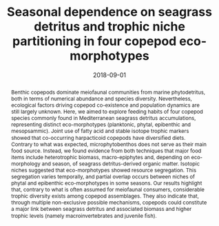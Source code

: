 ﻿---
title: "Seasonal dependence on seagrass detritus and trophic niche partitioning in four copepod eco-morphotypes"
date: 2018-09-01
publishDate: 2020-02-22T09:51:32.676146Z
authors: ["Thibaud Mascart", "Marleen De Troch", "François Remy", "Loïc N. Michel", "Gilles Lepoint"]
publication_types: ["2"]
abstract: "Benthic copepods dominate meiofaunal communities from marine phytodetritus, both in terms of numerical abundance and species diversity. Nevertheless, ecological factors driving copepod co-existence and population dynamics are still largely unknown. Here, we aimed to explore feeding habits of four copepod species commonly found in Mediterranean seagrass detritus accumulations, representing distinct eco-morphotypes (planktonic, phytal, epibenthic and mesopsammic). Joint use of fatty acid and stable isotope trophic markers showed that co-occurring harpacticoid copepods have diversiﬁed diets. Contrary to what was expected, microphytobenthos does not serve as their main food source. Instead, we found evidence from both techniques that major food items include heterotrophic biomass, macro-epiphytes and, depending on eco-morphology and season, of seagrass detritus-derived organic matter. Isotopic niches suggested that eco-morphotypes showed resource segregation. This segregation varies temporally, and partial overlap occurs between niches of phytal and epibenthic eco-morphotypes in some seasons. Our results highlight that, contrary to what is often assumed for meiofaunal consumers, considerable trophic diversity exists among copepod assemblages. They also indicate that, through multiple non-exclusive possible mechanisms, copepods could constitute a major link between seagrass detritus and associated biomass and higher trophic levels (namely macroinvertebrates and juvenile ﬁsh)."
featured: false
publication: "*Food Webs*"
url_pdf: "https://linkinghub.elsevier.com/retrieve/pii/S2352249617300575"
doi: "10.1016/j.fooweb.2018.e00086"
tags: ["2018"]
---

